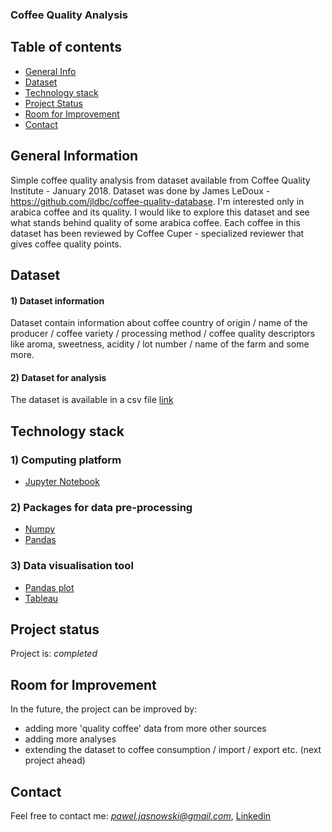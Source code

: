 
### Coffee Quality Analysis

## Table of contents
* [General Info](#general-information)
* [Dataset](#dataset)
* [Technology stack](#technology-stack)
* [Project Status](#project-status)
* [Room for Improvement](#room-for-improvement)
* [Contact](#contact)

## General Information
Simple coffee quality analysis from dataset available from Coffee Quality Institute - January 2018. Dataset was done by James LeDoux - https://github.com/jldbc/coffee-quality-database. I'm interested only in arabica coffee and its quality. I would like to explore this dataset and see what stands behind quality of some arabica coffee. Each coffee in this dataset has been reviewed by Coffee Cuper - specialized reviewer that gives coffee quality points.

## Dataset

#### 1) Dataset information

Dataset contain information about coffee country of origin / name of the producer / coffee variety / processing method / coffee quality descriptors like aroma, sweetness, acidity / lot number / name of the farm and some more. 

#### 2) Dataset for analysis

The dataset is available in a csv file [link](https://github.com/jldbc/coffee-quality-database/tree/master/data)

## Technology stack

### 1) Computing platform

- [Jupyter Notebook](https://jupyter.org/)

### 2) Packages for data pre-processing

- [Numpy](https://numpy.org/)
- [Pandas](https://numpy.org/)

### 3) Data visualisation tool

- [Pandas plot](https://pandas.pydata.org/docs/reference/api/pandas.DataFrame.plot.html)
- [Tableau](https://www.tableau.com/)

## Project status

Project is: *completed*

## Room for Improvement

In the future, the project can be improved by:
- adding more 'quality coffee' data from more other sources
- adding more analyses 
- extending the dataset to coffee consumption / import / export etc. (next project ahead)

## Contact

Feel free to contact me: *pawel.jasnowski@gmail.com*, [Linkedin](https://www.linkedin.com/in/pawel-jasnowski/)
